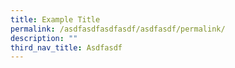 ```yaml
---
title: Example Title
permalink: /asdfasdfasdfasdf/asdfasdf/permalink/
description: ""
third_nav_title: Asdfasdf
---
```

